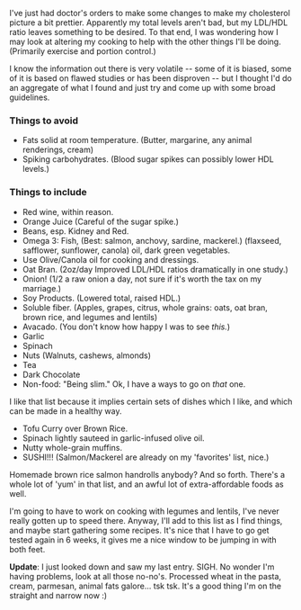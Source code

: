 <!--
.. title: Fighting Cholesterol
.. date: 2005/12/01 13:37
.. slug: index
.. tags:
.. link:
.. description:
-->

I've just had doctor's orders to make some changes to make my cholesterol picture a bit prettier. Apparently my total levels aren't bad, but my LDL/HDL ratio leaves something to be desired. To that end, I was wondering how I may look at altering my cooking to help with the other things I'll be doing. (Primarily exercise and portion control.)

I know the information out there is very volatile -- some of it is biased, some of it is based on flawed studies or has been disproven -- but I thought I'd do an aggregate of what I found and just try and come up with some broad guidelines.

### Things to avoid

* Fats solid at room temperature. (Butter, margarine, any animal renderings, cream)
* Spiking carbohydrates. (Blood sugar spikes can possibly lower HDL levels.)

### Things to include

* Red wine, within reason.
* Orange Juice (Careful of the sugar spike.)
* Beans, esp. Kidney and Red.
* Omega 3: Fish, (Best: salmon, anchovy, sardine, mackerel.) (flaxseed, safflower, sunflower, canola) oil, dark green vegetables.
* Use Olive/Canola oil for cooking and dressings.
* Oat Bran. (2oz/day Improved LDL/HDL ratios dramatically in one study.)
* Onion! (1/2 a raw onion a day, not sure if it's worth the tax on my marriage.)
* Soy Products. (Lowered total, raised HDL.)
* Soluble fiber. (Apples, grapes, citrus, whole grains: oats, oat bran, brown rice, and legumes and lentils)
* Avacado. (You don't know how happy I was to see _this._)
* Garlic
* Spinach
* Nuts (Walnuts, cashews, almonds)
* Tea
* Dark Chocolate
* Non-food: "Being slim." Ok, I have a ways to go on _that_ one.

I like that list because it implies certain sets of dishes which I like, and which can be made in a healthy way.

* Tofu Curry over Brown Rice.
* Spinach lightly sauteed in garlic-infused olive oil.
* Nutty whole-grain muffins.
* SUSHI!!! (Salmon/Mackerel are already on my 'favorites' list, nice.)

Homemade brown rice salmon handrolls anybody?
And so forth. There's a whole lot of 'yum' in that list, and an awful lot of extra-affordable foods as well.

I'm going to have to work on cooking with legumes and lentils, I've never really gotten up to speed there. Anyway, I'll add to this list as I find things, and maybe start gathering some recipes. It's nice that I have to go get tested again in 6 weeks, it gives me a nice window to be jumping in with both feet.

**Update**: I just looked down and saw my last entry. SIGH. No wonder I'm having problems, look at all those no-no's. Processed wheat in the pasta, cream, parmesan, animal fats galore... tsk tsk. It's a good thing I'm on the straight and narrow now :)
